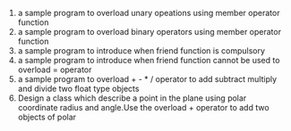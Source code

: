 1. a sample program to overload unary opeations using member operator function
2. a sample program to overload binary operators using member operator function
3. a sample program to introduce when friend function is compulsory
4. a sample program to introduce when friend function cannot be used to overload = operator
5. a sample program to overload + - * / operator to add subtract multiply and divide two float type objects
6. Design a class which describe a point in the plane using polar coordinate radius and angle.Use the overload + operator to add two objects of polar